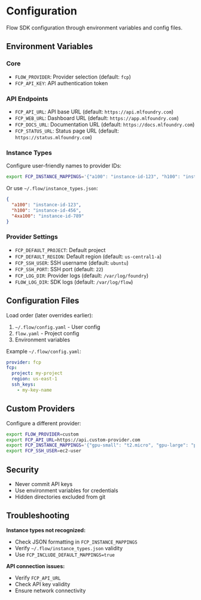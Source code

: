 # Configuration

Flow SDK configuration through environment variables and config files.

## Environment Variables

### Core
- `FLOW_PROVIDER`: Provider selection (default: `fcp`)
- `FCP_API_KEY`: API authentication token

### API Endpoints
- `FCP_API_URL`: API base URL (default: `https://api.mlfoundry.com`)
- `FCP_WEB_URL`: Dashboard URL (default: `https://app.mlfoundry.com`)
- `FCP_DOCS_URL`: Documentation URL (default: `https://docs.mlfoundry.com`)
- `FCP_STATUS_URL`: Status page URL (default: `https://status.mlfoundry.com`)

### Instance Types
Configure user-friendly names to provider IDs:

```bash
export FCP_INSTANCE_MAPPINGS='{"a100": "instance-id-123", "h100": "instance-id-456"}'
```

Or use `~/.flow/instance_types.json`:
```json
{
  "a100": "instance-id-123",
  "h100": "instance-id-456",
  "4xa100": "instance-id-789"
}
```

### Provider Settings
- `FCP_DEFAULT_PROJECT`: Default project
- `FCP_DEFAULT_REGION`: Default region (default: `us-central1-a`)
- `FCP_SSH_USER`: SSH username (default: `ubuntu`)
- `FCP_SSH_PORT`: SSH port (default: `22`)
- `FCP_LOG_DIR`: Provider logs (default: `/var/log/foundry`)
- `FLOW_LOG_DIR`: SDK logs (default: `/var/log/flow`)

## Configuration Files

Load order (later overrides earlier):
1. `~/.flow/config.yaml` - User config
2. `flow.yaml` - Project config
3. Environment variables

Example `~/.flow/config.yaml`:
```yaml
provider: fcp
fcp:
  project: my-project
  region: us-east-1
  ssh_keys:
    - my-key-name
```

## Custom Providers

Configure a different provider:

```bash
export FLOW_PROVIDER=custom
export FCP_API_URL=https://api.custom-provider.com
export FCP_INSTANCE_MAPPINGS='{"gpu-small": "t2.micro", "gpu-large": "p3.2xlarge"}'
export FCP_SSH_USER=ec2-user
```

## Security

- Never commit API keys
- Use environment variables for credentials
- Hidden directories excluded from git

## Troubleshooting

**Instance types not recognized:**
- Check JSON formatting in `FCP_INSTANCE_MAPPINGS`
- Verify `~/.flow/instance_types.json` validity
- Use `FCP_INCLUDE_DEFAULT_MAPPINGS=true`

**API connection issues:**
- Verify `FCP_API_URL`
- Check API key validity
- Ensure network connectivity